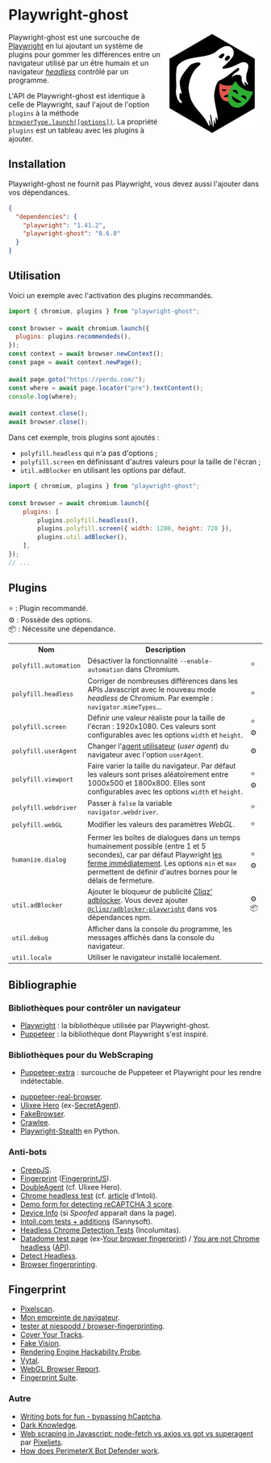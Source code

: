 # Playwright-ghost

<!-- Utiliser du HTML (avec l'attribut "align" obsolète) pour faire flotter
     l'image à droite. -->
<!-- markdownlint-disable-next-line no-inline-html-->
<img src="asset/logo.svg" align="right" alt="">

Playwright-ghost est une surcouche de [Playwright](https://playwright.dev/) en
lui ajoutant un système de plugins pour gommer les différences entre un
navigateur utilisé par un être humain et un navigateur
[_headless_](https://fr.wikipedia.org/wiki/Navigateur_headless) contrôlé par
un programme.

L'API de Playwright-ghost est identique à celle de Playwright, sauf l'ajout de
l'option `plugins` à la méthode
[`browserType.launch([options])`](https://playwright.dev/docs/api/class-browsertype#browser-type-launch).
La propriété `plugins` est un tableau avec les plugins à ajouter.

## Installation

Playwright-ghost ne fournit pas Playwright, vous devez aussi l'ajouter dans vos
dépendances.

```JSON
{
  "dependencies": {
    "playwright": "1.41.2",
    "playwright-ghost": "0.6.0"
  }
}
```

## Utilisation

Voici un exemple avec l'activation des plugins recommandés.

```JavaScript
import { chromium, plugins } from "playwright-ghost";

const browser = await chromium.launch({
  plugins: plugins.recommendeds(),
});
const context = await browser.newContext();
const page = await context.newPage();

await page.goto("https://perdu.com/");
const where = await page.locator("pre").textContent();
console.log(where);

await context.close();
await browser.close();
```

Dans cet exemple, trois plugins sont ajoutés :

- `polyfill.headless` qui n'a pas d'options ;
- `polyfill.screen` en définissant d'autres valeurs pour la taille de l'écran ;
- ̀`util.adBlocker` en utilisant les options par défaut.

```JavaScript
import { chromium, plugins } from "playwright-ghost";

const browser = await chromium.launch({
    plugins: [
        plugins.polyfill.headless(),
        plugins.polyfill.screen({ width: 1280, height: 720 }),
        plugins.util.adBlocker(),
    ],
});
// ...
```

## Plugins

⭐ : Plugin recommandé.\
⚙️ : Possède des options.\
📦 : Nécessite une dépendance.

<table>
  <tr><th>Nom</th><th>Description</th><th></th></tr>
  <tr>
    <td><code>polyfill.automation</code></td>
    <td>
      Désactiver la fonctionnalité <code>--enable-automation</code> dans
      Chromium.
    </td>
    <td>⭐</td>
  </tr>
  <tr>
    <td><code>polyfill.headless</code></td>
    <td>
      Corriger de nombreuses différences dans les APIs Javascript avec le
      nouveau mode <em>headless</em> de Chromium. Par exemple :
      <code>navigator.mimeTypes</code>...
    </td>
    <td>⭐</td>
  </tr>
  <tr>
    <td><code>polyfill.screen</code></td>
    <td>
      Définir une valeur réaliste pour la taille de l'écran : 1920x1080. Ces
      valeurs sont configurables avec les options <code>width</code> et
      <code>height</code>.
    </td>
    <td>⭐ ⚙️</td>
  </tr>
  <tr>
    <td><code>polyfill.userAgent</code></td>
    <td>
      Changer
      l'<a href="https://developer.mozilla.org/docs/Glossary/User_agent">agent
      utilisateur</a> (<em>user agent</em>) du navigateur avec l'option
      <code>userAgent</code>.
    </td>
    <td>⚙️</td>
  </tr>
  <tr>
    <td><code>polyfill.viewport</code></td>
    <td>
      Faire varier la taille du navigateur. Par défaut les valeurs sont prises
      aléatoirement entre 1000x500 et 1800x800. Elles sont configurables avec
      les options <code>width</code> et <code>height</code>.
    </td>
    <td>⭐ ⚙️</td>
  </tr>
  <tr>
    <td><code>polyfill.webdriver</code></td>
    <td>
      Passer à <code>false</code> la variable <code>navigator.webdriver</code>.
    </td>
    <td>⭐</td>
  </tr>
  <tr>
    <td><code>polyfill.webGL</code></td>
    <td>
      Modifier les valeurs des paramètres <em>WebGL</em>.
    </td>
    <td>⭐</td>
  </tr>
  <tr>
    <td><code>humanize.dialog</code></td>
    <td>
      Fermer les boîtes de dialogues dans un temps humainement possible (entre
      1 et 5 secondes), car par défaut Playwright
      <a href="https://playwright.dev/docs/dialogs">les ferme immédiatement</a>.
      Les options <code>min</code> et <code>max</code> permettent de définir
      d'autres bornes pour le délais de fermeture.
    </td>
    <td>⭐ ⚙️</td>
  </tr>
  <tr>
    <td><code>util.adBlocker</code></td>
    <td>
      Ajouter le bloqueur de publicité
      <a href="https://github.com/ghostery/adblocker#readme">Cliqz'
      adblocker</a>. Vous devez ajouter
      <a href="https://www.npmjs.com/package/@cliqz/adblocker-playwright"
        ><code>@cliqz/adblocker-playwright</code></a>
      dans vos dépendances npm.
    </td>
    <td>⚙️ 📦</td>
  </tr>
  <tr>
    <td><code>util.debug</code></td>
    <td>
      Afficher dans la console du programme, les messages affichés dans la
      console du navigateur.
    </td>
    <td></td>
  </tr>
  <tr>
    <td><code>util.locale</code></td>
    <td>
      Utiliser le navigateur installé localement.
    </td>
    <td></td>
  </tr>
</table>

## Bibliographie

### Bibliothèques pour contrôler un navigateur

- [Playwright](https://playwright.dev/) : la bibliothèque utilisée par
  Playwright-ghost.
- [Puppeteer](https://pptr.dev/) : la bibliothèque dont Playwright s'est
  inspiré.

### Bibliothèques pour du WebScraping

- [Puppeteer-extra](https://github.com/berstend/puppeteer-extra) : surcouche de
Puppeteer et Playwright pour les rendre indétectable.
<!-- markdownlint-disable-next-line line-length -->
- [puppeteer-real-browser](https://github.com/zfcsoftware/puppeteer-real-browser).
- [Ulixee Hero](https://github.com/ulixee/hero)
  (ex-[SecretAgent](https://github.com/ulixee/secret-agent)).
- [FakeBrowser](https://github.com/kkoooqq/fakebrowser).
- [Crawlee](https://crawlee.dev/).
- [Playwright-Stealth](https://github.com/Granitosaurus/playwright-stealth/) en
  Python.

### Anti-bots

- [CreepJS](https://abrahamjuliot.github.io/creepjs/).
- [Fingerprint](https://fingerprintjs.com/products/bot-detection/)
  ([FingerprintJS](https://fingerprintjs.github.io/fingerprintjs/)).
- [DoubleAgent](https://github.com/ulixee/unblocked/tree/main/double-agent)
  (cf. Ulixee Hero).
- [Chrome headless
  test](https://intoli.com/blog/not-possible-to-block-chrome-headless/chrome-headless-test.htm)
  (cf. [article](https://intoli.com/blog/not-possible-to-block-chrome-headless/)
  d'Intoli).
- [Demo form for detecting reCAPTCHA 3
  score](https://antcpt.com/eng/information/demo-form/recaptcha-3-test-score.html).
- [Device Info](https://www.deviceinfo.me/) (si <em>Spoofed</em> apparait dans
  la page).
- [Intoli.com tests + additions](https://bot.sannysoft.com/) (Sannysoft).
- [Headless Chrome Detection Tests](https://bot.incolumitas.com/) (Incolumitas).
- [Datadome test page](https://antoinevastel.com/bots/datadome) (ex-[Your
  browser fingerprint](https://antoinevastel.com/bots)) / [You are not Chrome
  headless](https://arh.antoinevastel.com/bots/areyouheadless)
  ([API](https://antoinevastel.com/bots/areyouheadless)).
- [Detect Headless](https://infosimples.github.io/detect-headless/).
- [Browser
  fingerprinting](https://github.com/niespodd/browser-fingerprinting?tab=readme-ov-file#fingerprint-test-pages).

## Fingerprint

- [Pixelscan](https://pixelscan.net/).
- [Mon empreinte de navigateur](https://amiunique.org/fp).
- [tester at niespodd /
  browser-fingerprinting](https://niespodd.github.io/browser-fingerprinting).
- [Cover Your Tracks](https://coveryourtracks.eff.org/).
- [Fake Vision](http://f.vision/).
- [Rendering Engine Hackability
  Probe](https://portswigger-labs.net/hackability/).
- [Vytal](https://vytal.io/).
- [WebGL Browser Report](https://browserleaks.com/webgl).
- [Fingerprint Suite](https://apify.github.io/fingerprint-suite/).

### Autre

- [Writing bots for fun - bypassing
  hCaptcha](https://danielazulay.hashnode.dev/writing-bots-for-fun-bypassing-hcaptcha).
- [Dark Knowledge](https://github.com/prescience-data/dark-knowledge).
- [Web scraping in Javascript: node-fetch vs axios vs got vs
  superagent](https://pixeljets.com/blog/node-fetch-vs-axios-vs-got-for-web-scraping-in-node-js/)
  par [Pixeljets](https://pixeljets.com/).
- [How does PerimeterX Bot Defender
  work](https://www.trickster.dev/post/how-does-perimeterx-bot-defender-work/).
